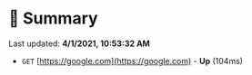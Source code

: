 # 📖 Summary
Last updated: **4/1/2021, 10:53:32 AM**

- `GET` [https://google.com](https://google.com) - **Up** (104ms)
